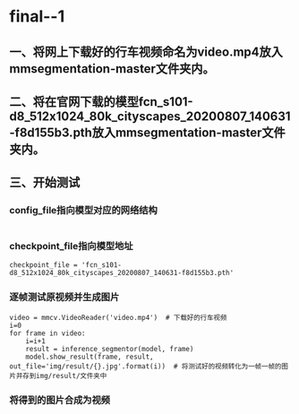 # final--1
## 一、将网上下载好的行车视频命名为video.mp4放入mmsegmentation-master文件夹内。
## 二、将在官网下载的模型fcn_s101-d8_512x1024_80k_cityscapes_20200807_140631-f8d155b3.pth放入mmsegmentation-master文件夹内。
## 三、开始测试
### config_file指向模型对应的网络结构
```config_file = 'configs/resnest/fcn_s101-d8_512x1024_80k_cityscapes.py'
```
### checkpoint_file指向模型地址
```
checkpoint_file = 'fcn_s101-d8_512x1024_80k_cityscapes_20200807_140631-f8d155b3.pth'
```

### 逐帧测试原视频并生成图片
```
video = mmcv.VideoReader('video.mp4')  # 下载好的行车视频
i=0
for frame in video:
    i=i+1
    result = inference_segmentor(model, frame)
    model.show_result(frame, result, out_file='img/result/{}.jpg'.format(i))  # 将测试好的视频转化为一帧一帧的图片并存到img/result/文件夹中
 ```
 
 ### 将得到的图片合成为视频

